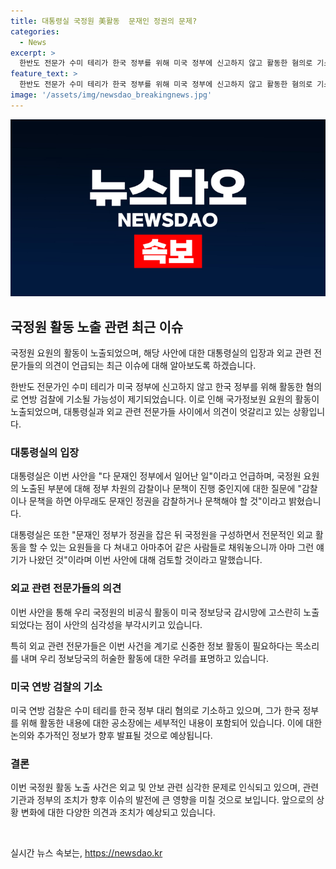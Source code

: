 ```yaml
---
title: 대통령실 국정원 美활동  문재인 정권의 문제?
categories:
  - News
excerpt: >
  한반도 전문가 수미 테리가 한국 정부를 위해 미국 정부에 신고하지 않고 활동한 혐의로 기소되어 국가정보원 요원의 활동이 노출됐다. 대통령실은 이를 문재인 정권에서 일어난 일이라 지적하며 주장했다. 또한, 국정원의 비공식 활동이 미국 정보당국에 노출되어 외교가에서는 정보 활동을 신중히 펼쳐야 한다는 목소리가 나왔다. 이에 대통령실 관계자는 감찰이나 문책을 검토할 것이라고 밝혔다. 
feature_text: >
  한반도 전문가 수미 테리가 한국 정부를 위해 미국 정부에 신고하지 않고 활동한 혐의로 기소되어 국가정보원 요원의 활동이 노출됐다. 대통령실은 이를 문재인 정권에서 일어난 일이라 지적하며 주장했다. 또한, 국정원의 비공식 활동이 미국 정보당국에 노출되어 외교가에서는 정보 활동을 신중히 펼쳐야 한다는 목소리가 나왔다. 이에 대통령실 관계자는 감찰이나 문책을 검토할 것이라고 밝혔다. 
image: '/assets/img/newsdao_breakingnews.jpg'
---
```


<p><img src="/assets/img/newsdao_breakingnews.jpg" alt="flaretime 속보" /></p>

<h2 data-ke-size="size26">국정원 활동 노출 관련 최근 이슈</h2>

<p>국정원 요원의 활동이 노출되었으며, 해당 사안에 대한 대통령실의 입장과 외교 관련 전문가들의 의견이 언급되는 최근 이슈에 대해 알아보도록 하겠습니다.</p>

<p data-ke-size="size16">한반도 전문가인 수미 테리가 미국 정부에 신고하지 않고 한국 정부를 위해 활동한 혐의로 연방 검찰에 기소될 가능성이 제기되었습니다. 이로 인해 국가정보원 요원의 활동이 노출되었으며, 대통령실과 외교 관련 전문가들 사이에서 의견이 엇갈리고 있는 상황입니다.</p>

<h3 data-ke-size="size24">대통령실의 입장</h3>

<p>대통령실은 이번 사안을 "다 문재인 정부에서 일어난 일"이라고 언급하며, 국정원 요원의 노출된 부분에 대해 정부 차원의 감찰이나 문책이 진행 중인지에 대한 질문에 "감찰이나 문책을 하면 아무래도 문재인 정권을 감찰하거나 문책해야 할 것"이라고 밝혔습니다.</p>

<p data-ke-size="size16">대통령실은 또한 "문재인 정부가 정권을 잡은 뒤 국정원을 구성하면서 전문적인 외교 활동을 할 수 있는 요원들을 다 쳐내고 아마추어 같은 사람들로 채워놓으니까 아마 그런 얘기가 나왔던 것"이라며 이번 사안에 대해 검토할 것이라고 말했습니다.</p>

<h3 data-ke-size="size24">외교 관련 전문가들의 의견</h3>

<p>이번 사안을 통해 우리 국정원의 비공식 활동이 미국 정보당국 감시망에 고스란히 노출되었다는 점이 사안의 심각성을 부각시키고 있습니다.</p>

<p data-ke-size="size16">특히 외교 관련 전문가들은 이번 사건을 계기로 신중한 정보 활동이 필요하다는 목소리를 내며 우리 정보당국의 허술한 활동에 대한 우려를 표명하고 있습니다.</p>

<h3 data-ke-size="size24">미국 연방 검찰의 기소</h3>

<p>미국 연방 검찰은 수미 테리를 한국 정부 대리 혐의로 기소하고 있으며, 그가 한국 정부를 위해 활동한 내용에 대한 공소장에는 세부적인 내용이 포함되어 있습니다. 이에 대한 논의와 추가적인 정보가 향후 발표될 것으로 예상됩니다.</p>

<h3 data-ke-size="size24">결론</h3>

<p>이번 국정원 활동 노출 사건은 외교 및 안보 관련 심각한 문제로 인식되고 있으며, 관련 기관과 정부의 조치가 향후 이슈의 발전에 큰 영향을 미칠 것으로 보입니다. 앞으로의 상황 변화에 대한 다양한 의견과 조치가 예상되고 있습니다.</p>

<p data-ke-size="size16">&nbsp;</p>
실시간 뉴스 속보는, <a href="https://newsdao.kr" rel="dofollow">https://newsdao.kr</a>


